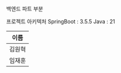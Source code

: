 백엔드 파트 부분


프로젝트 아키텍처
SpringBoot : 3.5.5
Java : 21


| 이름       |
| ---------- |
| 김원혁     |
| 임재훈     |
